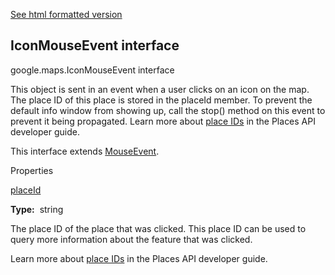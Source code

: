 [See html formatted version](https://huasofoundries.github.io/google-maps-documentation/IconMouseEvent.html)


IconMouseEvent interface
------------------------

google.maps.IconMouseEvent interface

This object is sent in an event when a user clicks on an icon on the map. The place ID of this place is stored in the placeId member. To prevent the default info window from showing up, call the stop() method on this event to prevent it being propagated. Learn more about [place IDs](https://developers.google.com/places/place-id) in the Places API developer guide.

This interface extends [MouseEvent](MouseEvent.md).

Properties

[placeId](#IconMouseEvent.placeId)

**Type:**  string

The place ID of the place that was clicked. This place ID can be used to query more information about the feature that was clicked.

Learn more about [place IDs](https://developers.google.com/places/place-id) in the Places API developer guide.